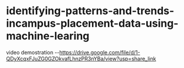 # identifying-patterns-and-trends-incampus-placement-data-using-machine-learing
video demostration --https://drive.google.com/file/d/1-QDyXcqxFJuZG0GZOkvafLhnzPR3nYBa/view?usp=share_link

